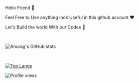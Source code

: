 Hello Friend 🙂



  Feel Free to Use anything look Useful in this github account ❤️
  
  
  
  
  
  Let's Build the world With our Codes  🌚
  
  
<br/>

![Anurag's GitHub stats](https://github-readme-stats.vercel.app/api?username=karimbaggari&theme=dark&show_icons=true)

<br/>



[![Top Langs](https://github-readme-stats.vercel.app/api/top-langs/?username=karimbaggari&hide=html,scss,sass,css)](https://github.com/anuraghazra/github-readme-stats)




![Profile views](https://gpvc.arturio.dev/karimbaggari)

